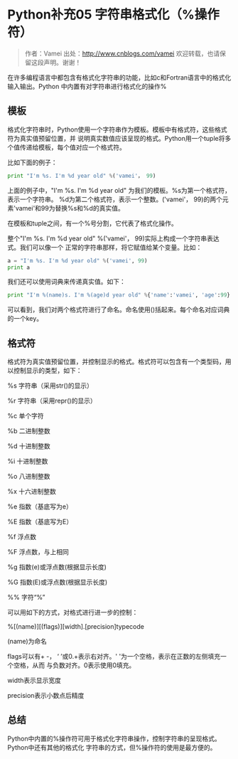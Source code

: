 # Python补充05 字符串格式化（%操作符）
> 作者：Vamei 出处：http://www.cnblogs.com/vamei 欢迎转载，也请保留这段声明。谢谢！

在许多编程语言中都包含有格式化字符串的功能，比如c和Fortran语言中的格式化输入输出。Python
中内置有对字符串进行格式化的操作%

## 模板
格式化字符串时，Python使用一个字符串作为模板。模板中有格式符，这些格式符为真实值预留位置，并
说明真实数值应该呈现的格式。Python用一个tuple将多个值传递给模板，每个值对应一个格式符。

比如下面的例子：
```Python
print "I'm %s. I'm %d year old" %('vamei'， 99)
```
上面的例子中，"I'm %s. I'm %d year old" 为我们的模板。%s为第一个格式符，表示一个字符串。
%d为第二个格式符，表示一个整数。('vamei'， 99)的两个元素'vamei'和99为替换%s和%d的真实值。

在模板和tuple之间，有一个%号分割，它代表了格式化操作。

整个"I'm %s. I'm %d year old" %('vamei'， 99)实际上构成一个字符串表达式。我们可以像一个
正常的字符串那样，将它赋值给某个变量。比如：
```Python
a = "I'm %s. I'm %d year old" %('vamei', 99)
print a
```
我们还可以使用词典来传递真实值。如下：
```Python
print "I'm %(name)s. I'm %(age)d year old" %{'name':'vamei', 'age':99}
```
可以看到，我们对两个格式符进行了命名。命名使用()括起来。每个命名对应词典的一个key。

## 格式符
格式符为真实值预留位置，并控制显示的格式。格式符可以包含有一个类型码，用以控制显示的类型，如下：

%s  字符串（采用str()的显示）

%r  字符串（采用repr()的显示）

%c  单个字符

%b   二进制整数

%d   十进制整数

%i   十进制整数

%o   八进制整数

%x   十六进制整数

%e    指数（基底写为e）

%E    指数（基底写为E）

%f    浮点数

%F    浮点数，与上相同

%g    指数(e)或浮点数(根据显示长度)

%G    指数(E)或浮点数(根据显示长度)

%%    字符“%”

可以用如下的方式，对格式进行进一步的控制：

%[(name)][(flags)][width].[precision]typecode

(name)为命名

flags可以有+ -， ‘ ’或0.+表示右对齐。' '为一个空格，表示在正数的左侧填充一个空格，从而
与负数对齐。0表示使用0填充。

width表示显示宽度

precision表示小数点后精度

## 总结
Python中内置的%操作符可用于格式化字符串操作，控制字符串的呈现格式。Python中还有其他的格式化
字符串的方式，但%操作符的使用是最方便的。












